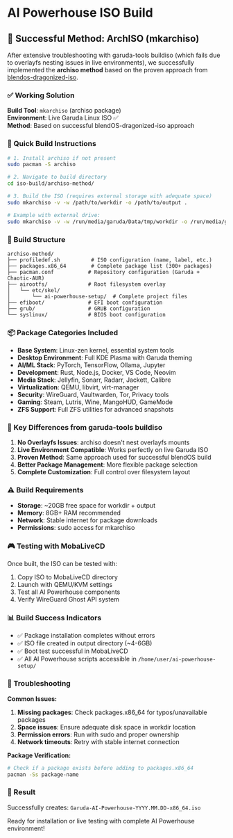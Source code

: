 # AI Powerhouse ISO Build

## 🎯 Successful Method: ArchISO (mkarchiso)

After extensive troubleshooting with garuda-tools buildiso (which fails due to overlayfs nesting issues in live environments), we successfully implemented the **archiso method** based on the proven approach from [blendos-dragonized-iso](https://github.com/wlfogle/blendos-dragonized-iso).

### ✅ Working Solution

**Build Tool**: `mkarchiso` (archiso package)  
**Environment**: Live Garuda Linux ISO ✅  
**Method**: Based on successful blendOS-dragonized-iso approach  

### 🚀 Quick Build Instructions

```bash
# 1. Install archiso if not present
sudo pacman -S archiso

# 2. Navigate to build directory
cd iso-build/archiso-method/

# 3. Build the ISO (requires external storage with adequate space)
sudo mkarchiso -v -w /path/to/workdir -o /path/to/output .

# Example with external drive:
sudo mkarchiso -v -w /run/media/garuda/Data/tmp/workdir -o /run/media/garuda/Data/tmp/out .
```

### 📁 Build Structure

```
archiso-method/
├── profiledef.sh          # ISO configuration (name, label, etc.)
├── packages.x86_64        # Complete package list (300+ packages)
├── pacman.conf           # Repository configuration (Garuda + Chaotic-AUR)
├── airootfs/             # Root filesystem overlay
│   └── etc/skel/
│       └── ai-powerhouse-setup/  # Complete project files
├── efiboot/              # EFI boot configuration
├── grub/                 # GRUB configuration
└── syslinux/             # BIOS boot configuration
```

### 📦 Package Categories Included

- **Base System**: Linux-zen kernel, essential system tools
- **Desktop Environment**: Full KDE Plasma with Garuda theming
- **AI/ML Stack**: PyTorch, TensorFlow, Ollama, Jupyter
- **Development**: Rust, Node.js, Docker, VS Code, Neovim
- **Media Stack**: Jellyfin, Sonarr, Radarr, Jackett, Calibre
- **Virtualization**: QEMU, libvirt, virt-manager
- **Security**: WireGuard, Vaultwarden, Tor, Privacy tools
- **Gaming**: Steam, Lutris, Wine, MangoHUD, GameMode
- **ZFS Support**: Full ZFS utilities for advanced snapshots

### 🔧 Key Differences from garuda-tools buildiso

1. **No Overlayfs Issues**: archiso doesn't nest overlayfs mounts
2. **Live Environment Compatible**: Works perfectly on live Garuda ISO
3. **Proven Method**: Same approach used for successful blendOS build
4. **Better Package Management**: More flexible package selection
5. **Complete Customization**: Full control over filesystem layout

### ⚠️ Build Requirements

- **Storage**: ~20GB free space for workdir + output
- **Memory**: 8GB+ RAM recommended
- **Network**: Stable internet for package downloads
- **Permissions**: sudo access for mkarchiso

### 🎮 Testing with MobaLiveCD

Once built, the ISO can be tested with:
1. Copy ISO to MobaLiveCD directory
2. Launch with QEMU/KVM settings
3. Test all AI Powerhouse components
4. Verify WireGuard Ghost API system

### 📊 Build Success Indicators

- ✅ Package installation completes without errors
- ✅ ISO file created in output directory (~4-6GB)
- ✅ Boot test successful in MobaLiveCD
- ✅ All AI Powerhouse scripts accessible in `/home/user/ai-powerhouse-setup/`

### 🐛 Troubleshooting

**Common Issues:**
1. **Missing packages**: Check packages.x86_64 for typos/unavailable packages
2. **Space issues**: Ensure adequate disk space in workdir location
3. **Permission errors**: Run with sudo and proper ownership
4. **Network timeouts**: Retry with stable internet connection

**Package Verification:**
```bash
# Check if a package exists before adding to packages.x86_64
pacman -Ss package-name
```

### 🎯 Result

Successfully creates: `Garuda-AI-Powerhouse-YYYY.MM.DD-x86_64.iso`

Ready for installation or live testing with complete AI Powerhouse environment!